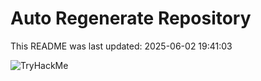 # Auto Regenerate Repository

This README was last updated: 2025-06-02 19:41:03

 ![TryHackMe](https://tryhackme.com/badge/533634)